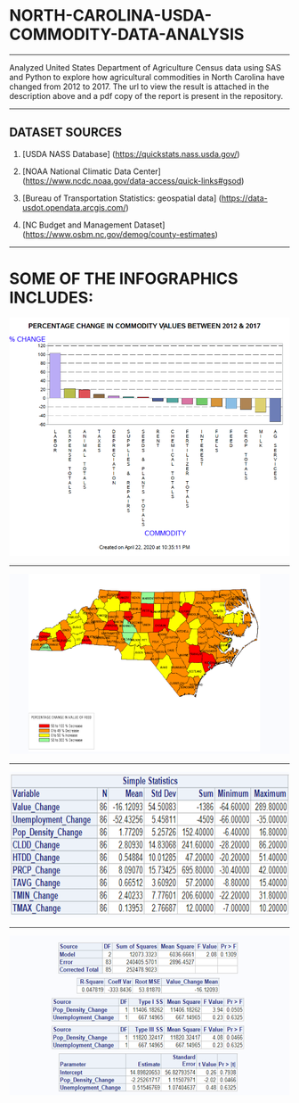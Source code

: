 # NORTH-CAROLINA-USDA-COMMODITY-DATA-ANALYSIS
- - -
Analyzed United States Department of Agriculture Census data using SAS and Python to explore how agricultural commodities in North Carolina have changed from 2012 to 2017. The url to view the result is attached in the description above and a pdf copy of the report is present in the repository.
- - -
## DATASET SOURCES

1. [USDA NASS Database] (https://quickstats.nass.usda.gov/)

2. [NOAA National Climatic Data Center] (https://www.ncdc.noaa.gov/data-access/quick-links#gsod)

3. [Bureau of Transportation Statistics: geospatial data] (https://data-usdot.opendata.arcgis.com/)

4. [NC Budget and  Management  Dataset] (https://www.osbm.nc.gov/demog/county-estimates)
- - -
# SOME OF THE INFOGRAPHICS INCLUDES:

![Commidity](Screenshots/Screenshot3.png)
- - -
![Map](Screenshots/Screenshot4.png)
- - -
![Corr](Screenshots/Screenshot6.png)
- - -
![Stats](Screenshots/Screenshot10.png)
